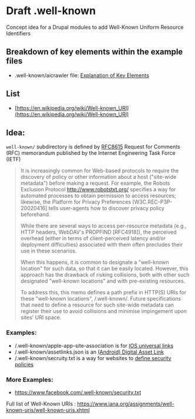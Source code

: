 # Draft .well-known
Concept idea for a Drupal modules to add Well-Known Uniform Resource Identifiers

## Breakdown of key elements within the example files
- .well-known/aicrawler file: [Explanation of Key Elements](Explanation_of_Key_Elements.md) 

## List
- [https://en.wikipedia.org/wiki/Well-known_URI](https://en.wikipedia.org/wiki/Well-known_URI)

## Idea:
`well-known/` subdirectory is defined by [RFC8615](https://www.rfc-editor.org/rfc/rfc8615) Request for Comments (RFC) memorandum published by the Internet Engineering Task Force (IETF)

> It is increasingly common for Web-based protocols to require the discovery of policy or other information about a host ("site-wide metadata") before making a request. For example, the Robots Exclusion Protocol http://www.robotstxt.org/ specifies a way for automated processes to obtain permission to access resources; likewise, the Platform for Privacy Preferences [W3C.REC-P3P-20020416] tells user-agents how to discover privacy policy beforehand.
>
> While there are several ways to access per-resource metadata (e.g., HTTP headers, WebDAV's PROPFIND [RFC4918]), the perceived overhead (either in terms of client-perceived latency and/or deployment difficulties) associated with them often precludes their use in these scenarios.
> 
> When this happens, it is common to designate a "well-known location" for such data, so that it can be easily located. However, this approach has the drawback of risking collisions, both with other such designated "well-known locations" and with pre-existing resources.
>
> To address this, this memo defines a path prefix in HTTP(S) URIs for these "well-known locations", /.well-known/. Future specifications that need to define a resource for such site-wide metadata can register their use to avoid collisions and minimise impingement upon sites' URI space.

### Examples:
* /.well-known/apple-app-site-association is for [IOS universal links](https://developer.apple.com/library/ios/documentation/General/Conceptual/AppSearch/UniversalLinks.html)
* /.well-known/assetlinks.json is an [(Android) Digital Asset Link](https://developers.google.com/digital-asset-links/v1/getting-started)
* /.well-known/secruity.txt is a way for websites to [define security policies](https://github.com/securitytxt/security-txt/blob/master/archived/rfc9116.txt)

### More Examples:
* https://www.facebook.com/.well-known/security.txt


Full list of Well-Known URIs : https://www.iana.org/assignments/well-known-uris/well-known-uris.xhtml


